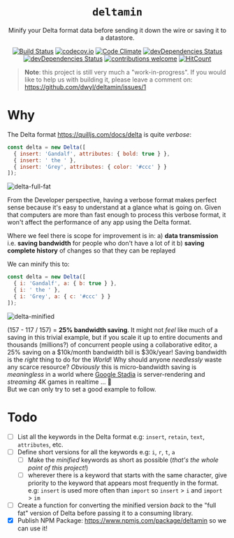 <div align="center">

# `deltamin`

Minify your Delta format data
before sending it down the wire
or saving it to a datastore.

[![Build Status](https://img.shields.io/travis/com/dwyl/deltamin/master.svg?style=flat-square)](https://travis-ci.com/dwyl/deltamin)
[![codecov.io](https://img.shields.io/codecov/c/github/dwyl/deltamin/master.svg?style=flat-square)](http://codecov.io/github/dwyl/deltamin?branch=master)
[![Code Climate](https://img.shields.io/codeclimate/maintainability/dwyl/learn-tape.svg?style=flat-square)](https://codeclimate.com/github/dwyl/deltamin)
[![devDependencies Status](https://david-dm.org/dwyl/deltamin/status.svg?style=flat-square)](https://david-dm.org/dwyl/deltamin)
[![devDependencies Status](https://david-dm.org/dwyl/deltamin/dev-status.svg?style=flat-square)](https://david-dm.org/dwyl/deltamin?type=dev)
[![contributions welcome](https://img.shields.io/badge/contributions-welcome-brightgreen.svg?style=flat-square)](https://github.com/dwyl/deltamin/issues)
[![HitCount](http://hits.dwyl.io/dwyl/deltamin.svg)](http://hits.dwyl.io/dwyl/deltamin)

</div>


> **Note**: this project is still very much a "work-in-progress".
If you would like to help us with building it,
please leave a comment on: https://github.com/dwyl/deltamin/issues/1


# Why

The Delta format https://quilljs.com/docs/delta is quite _verbose_:

```js
const delta = new Delta([
  { insert: 'Gandalf', attributes: { bold: true } },
  { insert: ' the ' },
  { insert: 'Grey', attributes: { color: '#ccc' } }
]);
```
![delta-full-fat](https://user-images.githubusercontent.com/194400/83935475-d0104a80-a7b1-11ea-887c-dd43a415816f.png)

From the Developer perspective,
having a verbose format makes perfect sense
because it's easy to understand at a glance what is going on.
Given that computers are more than fast enough
to process this verbose format,
it won't affect the performance
of any app using the Delta format.

Where we feel there is scope for improvement is in:
a) **data transmission**
i.e. **saving bandwidth** for people who don't have a lot of it
b) **saving complete history** of changes so that they can be replayed

We can minify this to:

```js
const delta = new Delta([
  { i: 'Gandalf', a: { b: true } },
  { i: ' the ' },
  { i: 'Grey', a: { c: '#ccc' } }
]);
```

![delta-minified](https://user-images.githubusercontent.com/194400/83935485-dc94a300-a7b1-11ea-9f89-e9760f56e093.png)

(157 - 117 / 157) = **25% bandwidth saving**.
It might not _feel_ like much of a saving in this trivial example,
but if you scale it up to entire documents
and thousands (millions?) of concurrent people using a collaborative editor,
a 25% saving on a $10k/month bandwidth bill is $30k/year!
Saving bandwidth is the _right_ thing to do for the _World_!
Why should anyone _needlessly_ waste any scarce resource?
_Obviously_ this is micro-bandwidth saving is _meaningless_
in a world where
[Google Stadia](https://en.wikipedia.org/wiki/Google_Stadia)
is server-rendering and _streaming_ 4K games in realtime ... 🤦  
But we can only try to set a good example to follow.


# Todo

+ [ ] List all the keywords in the Delta format
  e.g: `insert`, `retain`, `text`, `attributes`, etc.
+ [ ] Define short versions for all the keywords
  e.g: `i`, `r`, `t`, `a`
  + [ ] Make the _minified_ keywords as short as possible
  (_that's the whole point of this project!_)
  + [ ] wherever there is a keyword that starts with the same character,
  give priority to the keyword that appears most frequently in the format.
  e.g: `insert` is used more often than `import`
  so `insert` > `i` and `import` > `im`

+ [ ] Create a function for converting the minified version
  _back_ to the "full fat" version of Delta
  before passing it to a consuming library.
+ [x] Publish NPM Package: https://www.npmjs.com/package/deltamin
so we can use it!
